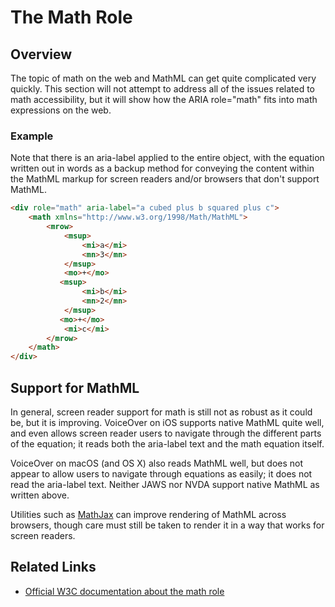 # The Math Role

## Overview

The topic of math on the web and MathML can get quite complicated very quickly. This section will not attempt to address all of the issues related to math accessibility, but it will show how the ARIA role="math" fits into math expressions on the web.

### Example

Note that there is an aria-label applied to the entire object, with the equation written out in words as a backup method for conveying the content within the MathML markup for screen readers and/or browsers that don't support MathML.

```html
<div role="math" aria-label="a cubed plus b squared plus c">
    <math xmlns="http://www.w3.org/1998/Math/MathML">
        <mrow>
            <msup>
                <mi>a</mi>
                <mn>3</mn>
            </msup>
            <mo>+</mo> 
           <msup>
                <mi>b</mi>
                <mn>2</mn>
            </msup> 
           <mo>+</mo>
            <mi>c</mi>
        </mrow>
    </math>
</div>
```

## Support for MathML

In general, screen reader support for math is still not as robust as it could be, but it is improving. VoiceOver on iOS supports native MathML quite well, and even allows screen reader users to navigate through the different parts of the equation; it reads both the aria-label text and the math equation itself.

VoiceOver on macOS (and OS X) also reads MathML well, but does not appear to allow users to navigate through equations as easily; it does not read the aria-label text. Neither JAWS nor NVDA support native MathML as written above.

Utilities such as [MathJax](https://mathjax.org) can improve rendering of MathML across browsers, though care must still be taken to render it in a way that works for screen readers.

## Related Links

- [Official W3C documentation about the math role](https://www.w3.org/WAI/PF/aria/roles#math)
